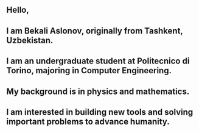 ## Hello,

## I am Bekali Aslonov, originally from Tashkent, Uzbekistan. 

## I am an undergraduate student at Politecnico di Torino, majoring in Computer Engineering. 

## My background is in physics and mathematics.

## I am interested in building new tools and solving important problems to advance humanity. 
